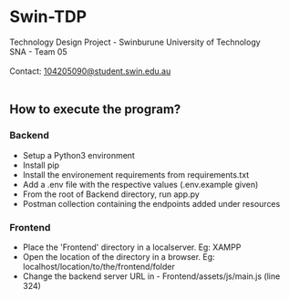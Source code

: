 # Swin-TDP

Technology Design Project - Swinburune University of Technology<br>
SNA - Team 05
<br>
<br>
Contact: 104205090@student.swin.edu.au
<br>
<br>
## How to execute the program?
### Backend
- Setup a Python3 environment
- Install pip
- Install the environement requirements from requirements.txt
- Add a .env file with the respective values (.env.example given)
- From the root of Backend directory, run app.py
- Postman collection containing the endpoints added under resources
### Frontend
- Place the 'Frontend' directory in a localserver. Eg: XAMPP
- Open the location of the directory in a browser. Eg: localhost/location/to/the/frontend/folder
- Change the backend server URL <backendURL> in - Frontend/assets/js/main.js (line 324)
  
